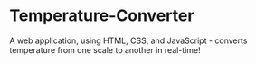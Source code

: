 # Temperature-Converter

A web application, using HTML, CSS, and JavaScript - converts temperature from one scale to another in real-time!

